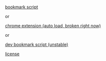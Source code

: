 [bookmark script](https://dtps.js.org/bookmark.txt)

or

[chrome extension (auto load, broken right now)](https://chrome.google.com/webstore/detail/power%20/pakgdifknldaiglefmpkkgfjndemfapo)

or

[dev bookmark script (unstable)](https://dtps.js.org/devbookmark.txt)

[license](https://github.com/jottocraft/dtps/blob/master/LICENSE)
